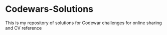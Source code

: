 # Codewars-Solutions
This is my repository of solutions for Codewar challenges for online sharing and CV reference

<img href="https://www.codewars.com/users/DiracSpace/badges/large"></img>

